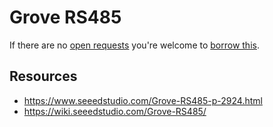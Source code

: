 # Grove RS485
If there are no [open requests](../../../../issues?q=is%3Aissue+is%3Aopen+%22Grove+RS485%22+in%3Atitle) you're welcome to [borrow this](../../../../issues/new?title=Borrow+request+for+Grove+RS485&body=1+piece+of+%5Bthis%5D%28..%2Fblob%2Fmain%2F.%2FHardware%2FModules%2FGrove_RS485.md%29+for+~2+weeks.).

## Resources
- https://www.seeedstudio.com/Grove-RS485-p-2924.html
- https://wiki.seeedstudio.com/Grove-RS485/
